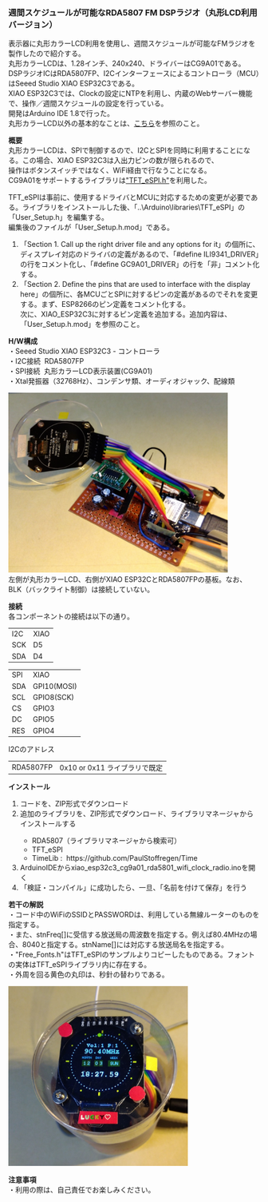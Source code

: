 <p><H3>週間スケジュールが可能なRDA5807 FM DSPラジオ（丸形LCD利用バージョン）</H3></p>
<p>
表示器に丸形カラーLCD利用を使用し、週間スケジュールが可能なFMラジオを製作したので紹介する。<br>
丸形カラーLCDは、1.28インチ、240x240、ドライバーはCG9A01である。<br>
DSPラジオICはRDA5807FP、I2Cインターフェースによるコントローラ（MCU）はSeeed Studio XIAO ESP32C3である。<br>
XIAO ESP32C3では、Clockの設定にNTPを利用し、内蔵のWebサーバー機能で、操作／週間スケジュールの設定を行っている。<br>
開発はArduino IDE 1.8で行った。<br>
丸形カラーLCD以外の基本的なことは、<a href="https://github.com/asmnoak/RDA5807_radio_ESP32C3_with_weekly_Schedule">こちら</a>を参照のこと。
</p>

<p><strong>概要</strong><br>
丸形カラーLCDは、SPIで制御するので、I2CとSPIを同時に利用することになる。この場合、XIAO ESP32C3は入出力ピンの数が限られるので、<br>
操作はボタンスイッチではなく、WiFi経由で行なうことになる。<br>
CG9A01をサポートするライブラリは<a href="https://github.com/Bodmer/TFT_eSPI">"TFT_eSPI.h"</a>を利用した。
<p>TFT_eSPIは事前に、使用するドライバとMCUに対応するための変更が必要である。ライブラリをインストールした後、「..\Arduino\libraries\TFT_eSPI」の「User_Setup.h」を編集する。<br>
編集後のファイルが「User_Setup.h.mod」である。</p>
<ol>
<li>「Section 1. Call up the right driver file and any options for it」の個所に、ディスプレイ対応のドライバの定義があるので、「#define ILI9341_DRIVER」の行をコメント化し、「#define GC9A01_DRIVER」の行を「非」コメント化する。</li>
<li>「Section 2. Define the pins that are used to interface with the display here」の個所に、各MCUごとSPIに対するピンの定義があるのでそれを変更する。まず、ESP8266のピン定義をコメント化する。<br>
次に、XIAO_ESP32C3に対するピン定義を追加する。追加内容は、「User_Setup.h.mod」を参照のこと。</li>
</ol>
</p>
<p><strong>H/W構成</strong><br>
 ・Seeed Studio XIAO ESP32C3 - コントローラ<br>
 ・I2C接続&nbsp; RDA5807FP<br>
 ・SPI接続&nbsp; 丸形カラーLCD表示装置(CG9A01)<br>
 ・Xtal発振器（32768Hz）、コンデンサ類、オーディオジャック、配線類<br>
</p>
<p>
<img src="./CG9A01_RDA5807_XIAO_1.jpg" width="440" height="360"><br>
左側が丸形カラーLCD、右側がXIAO ESP32CとRDA5807FPの基板。なお、BLK（バックライト制御）は接続していない。
</p>
<p><strong>接続</strong><br>
各コンポーネントの接続は以下の通り。<br>
<p>
<table> 
<tr>
<td>I2C&nbsp;</td><td>XIAO</td>
</tr>
<tr>
<td>SCK</td><td>D5</td>
<tr>
<tr>
<td>SDA</td><td>D4</td>
<tr>
</table>
</p>
<p>
<table> 
<tr>
<td>SPI</td><td>XIAO</td>
</tr>
<tr>
<td>SDA</td><td>GPI10(MOSI)</td>
</tr>
<tr>
<td>SCL</td><td>GPIO8(SCK)</td>
</tr>
<tr>
<td>CS</td><td>GPIO3</td>
</tr>
<tr>
<td>DC</td><td>GPIO5</td>
</tr>
<tr>
<td>RES</td><td>GPIO4</td>
</tr>
</table>
</p>
</p>
<p>
I2Cのアドレス
<table> 
<tr>
<td>RDA5807FP</td><td>0x10&nbsp;or&nbsp;0x11&nbsp;ライブラリで既定</td>
</tr>
</table>
</p>
<p><strong>インストール</strong><br>
<ol>
<li>コードを、ZIP形式でダウンロード</li>
<li>追加のライブラリを、ZIP形式でダウンロード、ライブラリマネージャからインストールする</li>
 <ul>
  <li>RDA5807（ライブラリマネージャから検索可）</li>
  <li>TFT_eSPI</li>
  <li>TimeLib&nbsp;:&nbsp; https://github.com/PaulStoffregen/Time</li>
 </ul>
<li>ArduinoIDEからxiao_esp32c3_cg9a01_rda5801_wifi_clock_radio.inoを開く</li>
<li>「検証・コンパイル」に成功したら、一旦、「名前を付けて保存」を行う</li>
</ol>
</p>
<p><strong>若干の解説</strong><br>
・コード中のWiFiのSSIDとPASSWORDは、利用している無線ルーターのものを指定する。<br>
・また、stnFreq[]に受信する放送局の周波数を指定する。例えば80.4MHzの場合、8040と指定する。stnName[]には対応する放送局名を指定する。<br>
・"Free_Fonts.h"はTFT_eSPIのサンプルよりコピーしたものである。フォントの実体はTFT_eSPIライブラリ内に存在する。<br>
・外周を回る黄色の丸印は、秒針の替わりである。<br>
<p>
<img src="./CG9A01_RDA5807_XIAO_2.jpg" width="360" height="360"><br>
</p>
</p>
<p><strong>注意事項</strong><br>
・利用の際は、自己責任でお楽しみください。<br>
</p>
